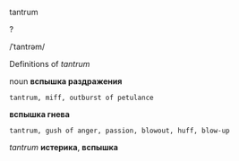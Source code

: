 tantrum

?

/ˈtantrəm/

Definitions of _tantrum_

noun
**вспышка раздражения**

    tantrum, miff, outburst of petulance
**вспышка гнева**

    tantrum, gush of anger, passion, blowout, huff, blow-up

_tantrum_
**истерика**, **вспышка**
